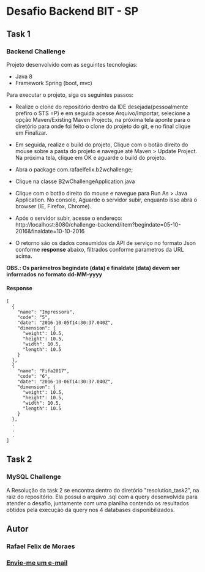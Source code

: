 # Desafio Backend BIT - SP

## Task 1

### Backend Challenge

Projeto desenvolvido com as seguintes tecnologias:

  - Java 8
  - Framework Spring (boot, mvc)

Para executar o projeto, siga os seguintes passos:

- Realize o clone do repositório dentro da IDE desejada(pessoalmente prefiro o STS =P) e em seguida acesse Arquivo/Importar, selecione a opção Maven/Existing Maven Projects, na próxima tela aponte para o diretório para onde foi feito o clone do projeto do git, e no final clique em Finalizar.

- Em seguida, realize o build do projeto, Clique com o botão direito do mouse sobre a pasta do projeto e navegue até Maven > Update Project. Na próxima tela, clique em OK e aguarde o build do projeto.

- Abra o package com.rafaelfelix.b2wchallenge; 

- Clique na classe B2wChallengeApplication.java 

- Clique com o botão direito do mouse  e navegue para Run As > Java Application. No console, Aguarde o servidor subir, enquanto isso abra o browser (IE, Firefox, Chrome). 

- Após o servidor subir, acesse o endereço: http://localhost:8080/challenge-backend/item?begindate=05-10-2016&finaldate=10-10-2016

- O retorno são os dados consumidos da API de serviço no formato Json conforme <b>response</b> abaixo, filtrados conforme parametros da URL acima.

<b>OBS.: Os parâmetros begindate (data) e finaldate (data) devem ser informados no formato dd-MM-yyyy</b>

#### Response
```
[
  {
    "name": "Impressora",
    "code": "5",
    "date": "2016-10-05T14:30:37.040Z",
    "dimension": {
      "weight": 10.5,
      "height": 10.5,
      "width": 10.5,
      "length": 10.5
    }
  },
  {
    "name": "Fifa2017",
    "code": "6",
    "date": "2016-10-06T14:30:37.040Z",
    "dimension": {
      "weight": 10.5,
      "height": 10.5,
      "width": 10.5,
      "length": 10.5
    }
  },
  .
  .
  .
]
```

## Task 2

### MySQL Challenge

A Resolução da task 2 se encontra dentro do diretório "resolution_task2", na raiz do repositório. Ela possui o arquivo .sql com a query desenvolvida para atender o desafio, juntamente com uma planilha contendo os resultados obtidos pela execução da query nos 4 databases disponibilizados.

## Autor

### Rafael Felix de Moraes

### <a href="mailto:rafaelfelix1433@gmail.com?Subject=Java%20B2W" target="_top">Envie-me um e-mail</a>


